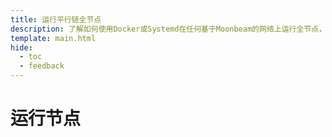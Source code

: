 ```yaml
---
title: 运行平行链全节点
description: 了解如何使用Docker或Systemd在任何基于Moonbeam的网络上运行全节点，这样您就可以拥有自己的RPC端点或收集人节点。
template: main.html
hide:
  - toc
  - feedback
---
```


<h1 class='subsection-title'>运行节点</h1>
<div class='subsection-wrapper'></div>